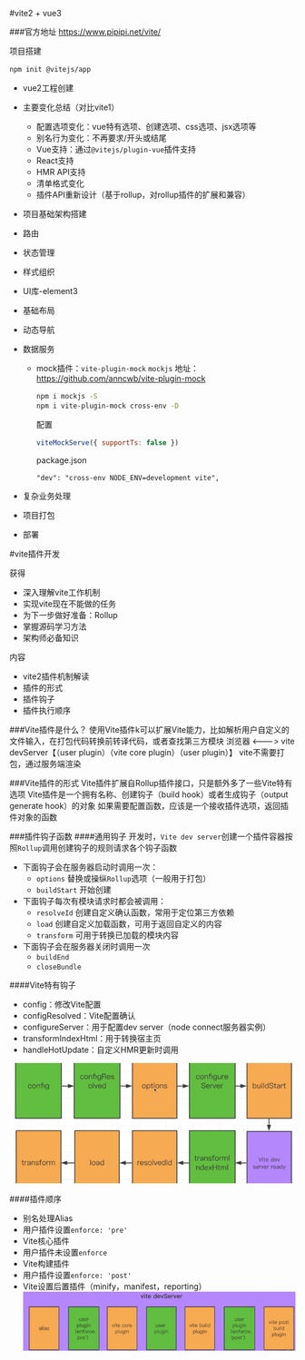 
#vite2 + vue3

###官方地址 https://www.pipipi.net/vite/

项目搭建
```bash
npm init @vitejs/app
```

- vue2工程创建
- 主要变化总结（对比vite1）
  - 配置选项变化：vue特有选项、创建选项、css选项、jsx选项等
  - 别名行为变化：不再要求/开头或结尾
  - Vue支持：通过`@vitejs/plugin-vue`插件支持
  - React支持
  - HMR API支持
  - 清单格式变化
  - 插件API重新设计（基于rollup，对rollup插件的扩展和兼容）
- 项目基础架构搭建

- 路由
- 状态管理
- 样式组织
- UI库-element3
- 基础布局
- 动态导航
- 数据服务
  - mock插件：`vite-plugin-mock` `mockjs`
    地址：https://github.com/anncwb/vite-plugin-mock
    
    ```bash
    npm i mockjs -S
    npm i vite-plugin-mock cross-env -D
    ```
    配置
    
    ```js
    viteMockServe({ supportTs: false })
    ```
    
    package.json
    
    ```
    "dev": "cross-env NODE_ENV=development vite",
    ```
    
    
  
- 复杂业务处理

- 项目打包
- 部署


#vite插件开发

获得
- 深入理解vite工作机制
- 实现vite现在不能做的任务
- 为下一步做好准备：Rollup
- 掌握源码学习方法
- 架构师必备知识

内容
- vite2插件机制解读
- 插件的形式
- 插件钩子
- 插件执行顺序

###Vite插件是什么？
使用Vite插件k可以扩展Vite能力，比如解析用户自定义的文件输入，在打包代码转换前转译代码，或者查找第三方模块
浏览器 <---> vite devServer【（user plugin）（vite core plugin）（user plugin）】
vite不需要打包，通过服务端渲染

###Vite插件的形式
Vite插件扩展自Rollup插件接口，只是额外多了一些Vite特有选项
Vite插件是一个拥有名称、创建钩子（build hook）或者生成钩子（output generate hook）的对象
如果需要配置函数，应该是一个接收插件选项，返回插件对象的函数

###插件钩子函数
####通用钩子
开发时，`Vite dev server`创建一个插件容器按照`Rollup`调用创建钩子的规则请求各个钩子函数
- 下面钩子会在服务器启动时调用一次：
    - `options` 替换或操纵`Rollup`选项（一般用于打包）
    - `buildStart` 开始创建
- 下面钩子每次有模块请求时都会被调用：
    - `resolveId` 创建自定义确认函数，常用于定位第三方依赖
    - `load` 创建自定义加载函数，可用于返回自定义的内容
    - `transform` 可用于转换已加载的模块内容
- 下面钩子会在服务器关闭时调用一次
    - `buildEnd`
    - `closeBundle`

####Vite特有钩子
- config：修改Vite配置
- configResolved：Vite配置确认
- configureServer：用于配置dev server（node connect服务器实例）
- transformIndexHtml：用于转换宿主页
- handleHotUpdate：自定义HMR更新时调用

![img.png](img.png)

####插件顺序
- 别名处理Alias
- 用户插件设置`enforce: 'pre'`
- Vite核心插件
- 用户插件未设置`enforce`
- Vite构建插件
- 用户插件设置`enforce: 'post'`
- Vite设置后置插件（minify，manifest，reporting）
![img_1.png](img_1.png)
